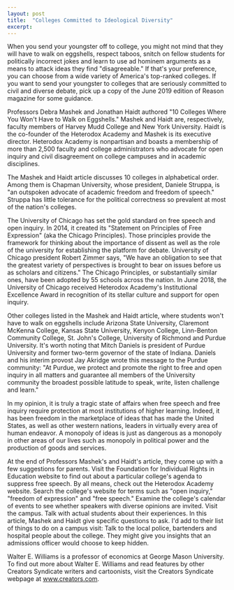 ```yaml
---
layout: post
title:  "Colleges Committed to Ideological Diversity"
excerpt:
---
```




When you send your youngster off to college, you might not mind that they will have to walk on eggshells, respect taboos, snitch on fellow students for politically incorrect jokes and learn to use ad hominem arguments as a means to attack ideas they find "disagreeable." If that's your preference, you can choose from a wide variety of America's top-ranked colleges. If you want to send your youngster to colleges that are seriously committed to civil and diverse debate, pick up a copy of the June 2019 edition of Reason magazine for some guidance.

Professors Debra Mashek and Jonathan Haidt authored "10 Colleges Where You Won't Have to Walk on Eggshells." Mashek and Haidt are, respectively, faculty members of Harvey Mudd College and New York University. Haidt is the co-founder of the Heterodox Academy and Mashek is its executive director. Heterodox Academy is nonpartisan and boasts a membership of more than 2,500 faculty and college administrators who advocate for open inquiry and civil disagreement on college campuses and in academic disciplines.

The Mashek and Haidt article discusses 10 colleges in alphabetical order. Among them is Chapman University, whose president, Daniele Struppa, is "an outspoken advocate of academic freedom and freedom of speech." Struppa has little tolerance for the political correctness so prevalent at most of the nation's colleges.

The University of Chicago has set the gold standard on free speech and open inquiry. In 2014, it created its "Statement on Principles of Free Expression" (aka the Chicago Principles). Those principles provide the framework for thinking about the importance of dissent as well as the role of the university for establishing the platform for debate. University of Chicago president Robert Zimmer says, "We have an obligation to see that the greatest variety of perspectives is brought to bear on issues before us as scholars and citizens." The Chicago Principles, or substantially similar ones, have been adopted by 55 schools across the nation. In June 2018, the University of Chicago received Heterodox Academy's Institutional Excellence Award in recognition of its stellar culture and support for open inquiry.

Other colleges listed in the Mashek and Haidt article, where students won't have to walk on eggshells include Arizona State University, Claremont McKenna College, Kansas State University, Kenyon College, Linn-Benton Community College, St. John's College, University of Richmond and Purdue University. It's worth noting that Mitch Daniels is president of Purdue University and former two-term governor of the state of Indiana. Daniels and his interim provost Jay Akridge wrote this message to the Purdue community: "At Purdue, we protect and promote the right to free and open inquiry in all matters and guarantee all members of the University community the broadest possible latitude to speak, write, listen challenge and learn."



In my opinion, it is truly a tragic state of affairs when free speech and free inquiry require protection at most institutions of higher learning. Indeed, it has been freedom in the marketplace of ideas that has made the United States, as well as other western nations, leaders in virtually every area of human endeavor. A monopoly of ideas is just as dangerous as a monopoly in other areas of our lives such as monopoly in political power and the production of goods and services.

At the end of Professors Mashek's and Haidt's article, they come up with a few suggestions for parents. Visit the Foundation for Individual Rights in Education website to find out about a particular college's agenda to suppress free speech. By all means, check out the Heterodox Academy website. Search the college's website for terms such as "open inquiry," "freedom of expression" and "free speech." Examine the college's calendar of events to see whether speakers with diverse opinions are invited. Visit the campus. Talk with actual students about their experiences. In this article, Mashek and Haidt give specific questions to ask. I'd add to their list of things to do on a campus visit: Talk to the local police, bartenders and hospital people about the college. They might give you insights that an admissions officer would choose to keep hidden.

Walter E. Williams is a professor of economics at George Mason University. To find out more about Walter E. Williams and read features by other Creators Syndicate writers and cartoonists, visit the Creators Syndicate webpage at www.creators.com.
